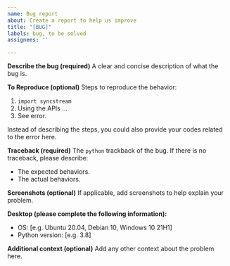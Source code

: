 ```yaml
---
name: Bug report
about: Create a report to help us improve
title: "[BUG]"
labels: bug, to be solved
assignees: ''

---
```


**Describe the bug (required)**
A clear and concise description of what the bug is.

**To Reproduce (optional)**
Steps to reproduce the behavior:
1. `import syncstream`
2. Using the APIs ...
3. See error.

Instead of describing the steps, you could also provide your codes related to the error here.

**Traceback (required)**
The `python` trackback of the bug. If there is no traceback, please describe:
* The expected behaviors.
* The actual behaviors.

**Screenshots (optional)**
If applicable, add screenshots to help explain your problem.

**Desktop (please complete the following information):**
 - OS: [e.g. Ubuntu 20.04, Debian 10, Windows 10 21H1]
 - Python version: [e.g. 3.8]

**Additional context (optional)**
Add any other context about the problem here.
